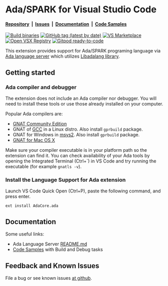 # Ada/SPARK for Visual Studio Code

#### [Repository](https://github.com/AdaCore/ada_language_server)&nbsp;&nbsp;|&nbsp;&nbsp;[Issues](https://github.com/AdaCore/ada_language_server/issues)&nbsp;&nbsp;|&nbsp;&nbsp;[Documentation](https://github.com/AdaCore/ada_language_server/blob/master/integration/vscode/ada/README.md)&nbsp;&nbsp;|&nbsp;&nbsp;[Code Samples](https://github.com/AdaCore/ada_language_server/tree/master/integration/vscode/Code%20Samples)


[![Build binaries](https://github.com/AdaCore/ada_language_server/workflows/Build%20binaries/badge.svg)](https://github.com/AdaCore/ada_language_server/actions)
[![GitHub tag (latest by date)](https://img.shields.io/github/v/tag/AdaCore/ada_language_server)](https://github.com/AdaCore/ada_language_server/releases)
[![VS Marketplace](https://img.shields.io/visual-studio-marketplace/v/adacore.ada?label=VS%20Marketplace)](https://marketplace.visualstudio.com/items?itemName=AdaCore.ada)
[![Open VSX Registry](https://img.shields.io/open-vsx/v/AdaCore/ada?label=Open%20VSX)](https://open-vsx.org/extension/AdaCore/ada)
[![Gitpod ready-to-code](https://img.shields.io/badge/Gitpod-ready--to--code-blue?logo=gitpod)](https://gitpod.io/#https://github.com/AdaCore/ada_language_server/tree/edge)

This extension provides support for Ada/SPARK programing language via
[Ada language server](https://github.com/AdaCore/ada_language_server)
which utilizes
[Libadalang library](https://github.com/AdaCore/libadalang).

## Getting started

### Ada compiler and debugger
The extension does not include an Ada compiler nor debugger. You will need to install these tools or use those already installed on your computer.

Popular Ada compilers are:
 * [GNAT Community Edition](https://www.adacore.com/download/more)
 * GNAT of [GCC](https://gcc.gnu.org/) in a Linux distro. Also install `gprbuild` package.
 * GNAT for Windows in [msys2](https://www.msys2.org/). Also install `gprbuild` package.
 * [GNAT for Mac OS X](https://sourceforge.net/projects/gnuada/files/GNAT_GCC%20Mac%20OS%20X/)

Make sure your compiler executable is in your platform path so the extension can find it. You can check availability of your Ada tools by opening the Integrated Terminal (Ctrl+\`) in VS Code and try running the executable (for example `gnatls -v`).

### Install the Language Support for Ada extension

Launch VS Code Quick Open (Ctrl+P), paste the following command, and press enter.

    ext install AdaCore.ada

## Documentation

Some useful links:
 * Ada Language Server [README.md](https://github.com/AdaCore/ada_language_server/blob/master/README.md)
 * [Code Samples](https://github.com/AdaCore/ada_language_server/tree/master/integration/vscode/Code%20Samples) with Build and Debug tasks


## Feedback and Known Issues

File a bug or see known issues [at github](https://github.com/AdaCore/ada_language_server/issues/).


